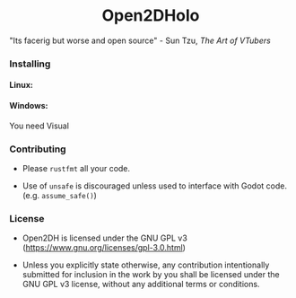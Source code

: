 <h1 align="center">Open2DHolo</h1>
"Its facerig but worse and open source" 
- Sun Tzu, <em>The Art of VTubers</em>

<h3>Installing</h3>
<h4>Linux: </h4>

<h4>Windows: </h4>
You need Visual 

<h3>Contributing</h3>

- Please `rustfmt` all your code.

- Use of `unsafe` is discouraged unless used to interface with Godot code. (e.g. `assume_safe()`)
<h3> License</h3>

- Open2DH is licensed under the GNU GPL v3 (https://www.gnu.org/licenses/gpl-3.0.html)

- Unless you explicitly state otherwise, any contribution intentionally submitted for inclusion in the work by you shall be licensed under the GNU GPL v3 license, without any additional terms or conditions.
